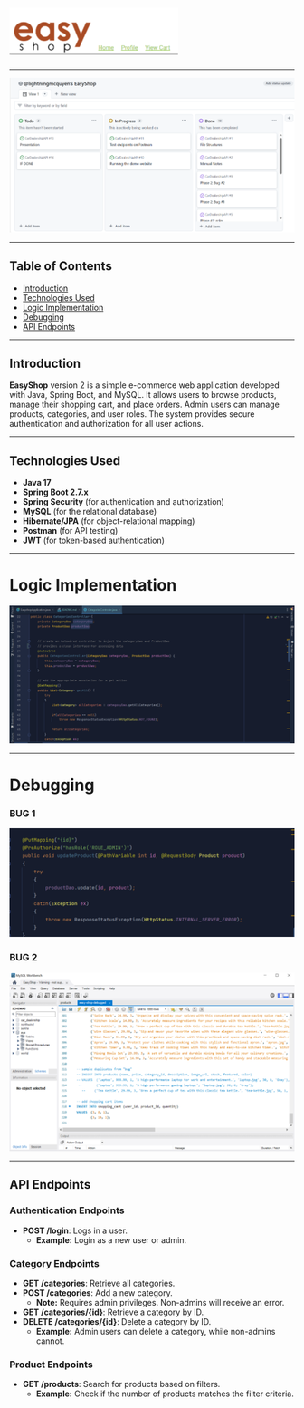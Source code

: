 ## ![Easy Shop](EasyShop-backend/src/main/resources/logo.png)

---
![Project Board](EasyShop-backend/src/main/resources/project-board.png)

---

## Table of Contents
- [Introduction](#introduction)
- [Technologies Used](#technologies-used)
- [Logic Implementation](#logic-implementation)
- [Debugging](#debugging)
- [API Endpoints](#api-endpoints)

---

## Introduction
**EasyShop** version 2 is a simple e-commerce web application developed with Java, Spring Boot, and MySQL. It allows users to browse products, manage their shopping cart, and place orders. Admin users can manage products, categories, and user roles. The system provides secure authentication and authorization for all user actions.

---

## Technologies Used
- **Java 17**
- **Spring Boot 2.7.x**
- **Spring Security** (for authentication and authorization)
- **MySQL** (for the relational database)
- **Hibernate/JPA** (for object-relational mapping)
- **Postman** (for API testing)
- **JWT** (for token-based authentication)

---
# Logic Implementation ##

![Logic](EasyShop-backend/src/main/resources/logic-example.png)

---
# Debugging

### **BUG 1**
![Update Versus Create](EasyShop-backend/src/main/resources/products-update.png)

### **BUG 2**
![SQL Duplicate](EasyShop-backend/src/main/resources/sql-dup.png)

---

## API Endpoints

### **Authentication Endpoints**
- **POST /login**: Logs in a user.
    - **Example:** Login as a new user or admin.

### **Category Endpoints**
- **GET /categories**: Retrieve all categories.
- **POST /categories**: Add a new category.
    - **Note:** Requires admin privileges. Non-admins will receive an error.
- **GET /categories/{id}**: Retrieve a category by ID.
- **DELETE /categories/{id}**: Delete a category by ID.
    - **Example:** Admin users can delete a category, while non-admins cannot.

### **Product Endpoints**
- **GET /products**: Search for products based on filters.
    - **Example:** Check if the number of products matches the filter criteria.


